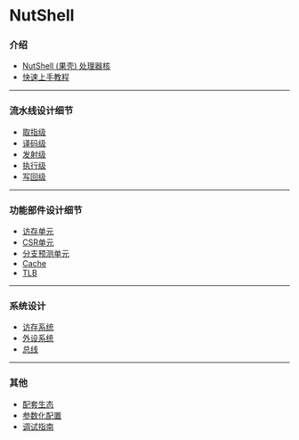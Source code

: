 # NutShell

### 介绍

* [NutShell (果壳) 处理器核](README.md)
* [快速上手教程](上手教程/NutShell-tutorial.md)

----

### 流水线设计细节

* [取指级](流水线/ifu.md)
* [译码级](流水线/idu.md)
* [发射级](流水线/isu.md)
* [执行级](流水线/exu.md)
* [写回级](流水线/wbu.md)

----

### 功能部件设计细节

* [访存单元](功能部件/lsu.md)
* [CSR单元](功能部件/csr.md)
* [分支预测单元](功能部件/bpu.md)
* [Cache](功能部件/cache.md)
* [TLB](功能部件/tlb.md)

----

### 系统设计

* [访存系统](系统/mem.md)
* [外设系统](系统/peripheral.md)
* [总线](系统/bus.md)

----

### 其他

* [配套生态]()
* [参数化配置]()
* [调试指南]()

